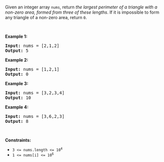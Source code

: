 Given an integer array `` nums ``, return _the largest perimeter of a triangle with a non-zero area, formed from three of these lengths_. If it is impossible to form any triangle of a non-zero area, return `` 0 ``.

&nbsp;

__Example 1:__

<pre><strong>Input:</strong> nums = [2,1,2]
<strong>Output:</strong> 5
</pre>

__Example 2:__

<pre><strong>Input:</strong> nums = [1,2,1]
<strong>Output:</strong> 0
</pre>

__Example 3:__

<pre><strong>Input:</strong> nums = [3,2,3,4]
<strong>Output:</strong> 10
</pre>

__Example 4:__

<pre><strong>Input:</strong> nums = [3,6,2,3]
<strong>Output:</strong> 8
</pre>

&nbsp;

__Constraints:__

*   <code>3 &lt;= nums.length &lt;= 10<sup>4</sup></code>
*   <code>1 &lt;= nums[i] &lt;= 10<sup>6</sup></code>